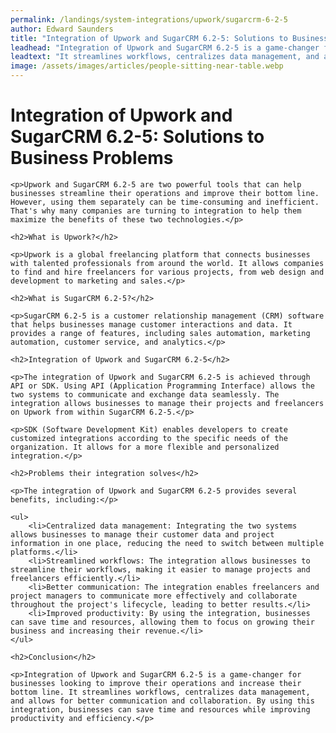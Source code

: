 ```yaml
---
permalink: /landings/system-integrations/upwork/sugarcrm-6-2-5
author: Edward Saunders
title: "Integration of Upwork and SugarCRM 6.2-5: Solutions to Business Problems"
leadhead: "Integration of Upwork and SugarCRM 6.2-5 is a game-changer for businesses looking to improve their operations and increase their bottom line"
leadtext: "It streamlines workflows, centralizes data management, and allows for better communication and collaboration. By using this integration, businesses can save time and resources while improving productivity and efficiency."
image: /assets/images/articles/people-sitting-near-table.webp
---
```

<div class="arttext">
	<h1>Integration of Upwork and SugarCRM 6.2-5: Solutions to Business Problems</h1>

	<p>Upwork and SugarCRM 6.2-5 are two powerful tools that can help businesses streamline their operations and improve their bottom line. However, using them separately can be time-consuming and inefficient. That's why many companies are turning to integration to help them maximize the benefits of these two technologies.</p>

	<h2>What is Upwork?</h2>

	<p>Upwork is a global freelancing platform that connects businesses with talented professionals from around the world. It allows companies to find and hire freelancers for various projects, from web design and development to marketing and sales.</p>

	<h2>What is SugarCRM 6.2-5?</h2>

	<p>SugarCRM 6.2-5 is a customer relationship management (CRM) software that helps businesses manage customer interactions and data. It provides a range of features, including sales automation, marketing automation, customer service, and analytics.</p>

	<h2>Integration of Upwork and SugarCRM 6.2-5</h2>

	<p>The integration of Upwork and SugarCRM 6.2-5 is achieved through API or SDK. Using API (Application Programming Interface) allows the two systems to communicate and exchange data seamlessly. The integration allows businesses to manage their projects and freelancers on Upwork from within SugarCRM 6.2-5.</p>

	<p>SDK (Software Development Kit) enables developers to create customized integrations according to the specific needs of the organization. It allows for a more flexible and personalized integration.</p>

	<h2>Problems their integration solves</h2>

	<p>The integration of Upwork and SugarCRM 6.2-5 provides several benefits, including:</p>

	<ul>
		<li>Centralized data management: Integrating the two systems allows businesses to manage their customer data and project information in one place, reducing the need to switch between multiple platforms.</li>
		<li>Streamlined workflows: The integration allows businesses to streamline their workflows, making it easier to manage projects and freelancers efficiently.</li>
		<li>Better communication: The integration enables freelancers and project managers to communicate more effectively and collaborate throughout the project's lifecycle, leading to better results.</li>
		<li>Improved productivity: By using the integration, businesses can save time and resources, allowing them to focus on growing their business and increasing their revenue.</li>
	</ul>

	<h2>Conclusion</h2>

	<p>Integration of Upwork and SugarCRM 6.2-5 is a game-changer for businesses looking to improve their operations and increase their bottom line. It streamlines workflows, centralizes data management, and allows for better communication and collaboration. By using this integration, businesses can save time and resources while improving productivity and efficiency.</p>

</div>